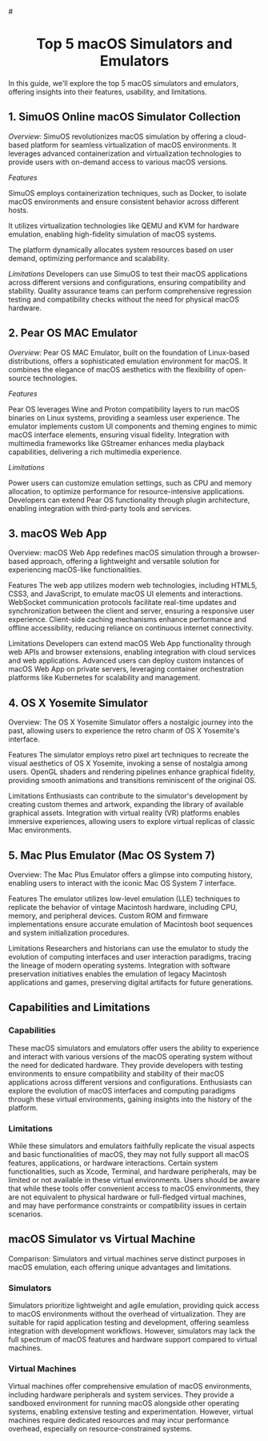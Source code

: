 #<div align="center">

# Top 5 macOS Simulators and Emulators  
 
</div>


In this guide, we'll explore the top 5 macOS simulators and emulators, offering insights into their features, usability, and limitations.

## 1. SimuOS Online macOS Simulator Collection

*Overview:* SimuOS revolutionizes macOS simulation by offering a cloud-based platform for seamless virtualization of macOS environments. It leverages advanced containerization and virtualization technologies to provide users with on-demand access to various macOS versions.

*Features*

SimuOS employs containerization techniques, such as Docker, to isolate macOS environments and ensure consistent behavior across different hosts.

It utilizes virtualization technologies like QEMU and KVM for hardware emulation, enabling high-fidelity simulation of macOS systems.

The platform dynamically allocates system resources based on user demand, optimizing performance and scalability.

*Limitations*
Developers can use SimuOS to test their macOS applications across different versions and configurations, ensuring compatibility and stability.
Quality assurance teams can perform comprehensive regression testing and compatibility checks without the need for physical macOS hardware.

## 2. Pear OS MAC Emulator

*Overview:* Pear OS MAC Emulator, built on the foundation of Linux-based distributions, offers a sophisticated emulation environment for macOS. It combines the elegance of macOS aesthetics with the flexibility of open-source technologies.

*Features*

Pear OS leverages Wine and Proton compatibility layers to run macOS binaries on Linux systems, providing a seamless user experience.
The emulator implements custom UI components and theming engines to mimic macOS interface elements, ensuring visual fidelity.
Integration with multimedia frameworks like GStreamer enhances media playback capabilities, delivering a rich multimedia experience.

*Limitations*

Power users can customize emulation settings, such as CPU and memory allocation, to optimize performance for resource-intensive applications.
Developers can extend Pear OS functionality through plugin architecture, enabling integration with third-party tools and services.

## 3. macOS Web App

Overview: macOS Web App redefines macOS simulation through a browser-based approach, offering a lightweight and versatile solution for experiencing macOS-like functionalities.

Features
The web app utilizes modern web technologies, including HTML5, CSS3, and JavaScript, to emulate macOS UI elements and interactions.
WebSocket communication protocols facilitate real-time updates and synchronization between the client and server, ensuring a responsive user experience.
Client-side caching mechanisms enhance performance and offline accessibility, reducing reliance on continuous internet connectivity.

Limitations
Developers can extend macOS Web App functionality through web APIs and browser extensions, enabling integration with cloud services and web applications.
Advanced users can deploy custom instances of macOS Web App on private servers, leveraging container orchestration platforms like Kubernetes for scalability and management.

## 4. OS X Yosemite Simulator

Overview: The OS X Yosemite Simulator offers a nostalgic journey into the past, allowing users to experience the retro charm of OS X Yosemite's interface.

Features
The simulator employs retro pixel art techniques to recreate the visual aesthetics of OS X Yosemite, invoking a sense of nostalgia among users.
OpenGL shaders and rendering pipelines enhance graphical fidelity, providing smooth animations and transitions reminiscent of the original OS.

Limitations
Enthusiasts can contribute to the simulator's development by creating custom themes and artwork, expanding the library of available graphical assets.
Integration with virtual reality (VR) platforms enables immersive experiences, allowing users to explore virtual replicas of classic Mac environments.

## 5. Mac Plus Emulator (Mac OS System 7)

Overview: The Mac Plus Emulator offers a glimpse into computing history, enabling users to interact with the iconic Mac OS System 7 interface.

Features
The emulator utilizes low-level emulation (LLE) techniques to replicate the behavior of vintage Macintosh hardware, including CPU, memory, and peripheral devices.
Custom ROM and firmware implementations ensure accurate emulation of Macintosh boot sequences and system initialization procedures.

Limitations
Researchers and historians can use the emulator to study the evolution of computing interfaces and user interaction paradigms, tracing the lineage of modern operating systems.
Integration with software preservation initiatives enables the emulation of legacy Macintosh applications and games, preserving digital artifacts for future generations.

## Capabilities and Limitations

### Capabilities

These macOS simulators and emulators offer users the ability to experience and interact with various versions of the macOS operating system without the need for dedicated hardware.
They provide developers with testing environments to ensure compatibility and stability of their macOS applications across different versions and configurations.
Enthusiasts can explore the evolution of macOS interfaces and computing paradigms through these virtual environments, gaining insights into the history of the platform.

### Limitations

While these simulators and emulators faithfully replicate the visual aspects and basic functionalities of macOS, they may not fully support all macOS features, applications, or hardware interactions.
Certain system functionalities, such as Xcode, Terminal, and hardware peripherals, may be limited or not available in these virtual environments.
Users should be aware that while these tools offer convenient access to macOS environments, they are not equivalent to physical hardware or full-fledged virtual machines, and may have performance constraints or compatibility issues in certain scenarios.

## macOS Simulator vs Virtual Machine

Comparison: Simulators and virtual machines serve distinct purposes in macOS emulation, each offering unique advantages and limitations.

### Simulators

Simulators prioritize lightweight and agile emulation, providing quick access to macOS environments without the overhead of virtualization.
They are suitable for rapid application testing and development, offering seamless integration with development workflows.
However, simulators may lack the full spectrum of macOS features and hardware support compared to virtual machines.

### Virtual Machines

Virtual machines offer comprehensive emulation of macOS environments, including hardware peripherals and system services.
They provide a sandboxed environment for running macOS alongside other operating systems, enabling extensive testing and experimentation.
However, virtual machines require dedicated resources and may incur performance overhead, especially on resource-constrained systems.
